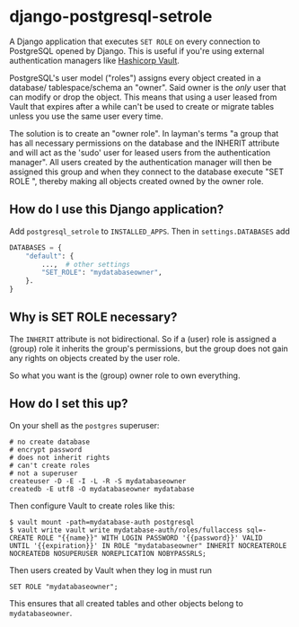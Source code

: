 django-postgresql-setrole
=========================

A Django application that executes `SET ROLE` on every connection to PostgreSQL
opened by Django. This is useful if you're using external authentication
managers like [Hashicorp Vault](http://vaultproject.io/).

PostgreSQL's user model ("roles") assigns every object created in a database/
tablespace/schema an "owner". Said owner is the *only* user that can modify or
drop the object. This means that using a user leased from Vault that expires
after a while can't be used to create or migrate tables unless you use the same
user every time.

The solution is to create an "owner role". In layman's terms "a group that has
all necessary permissions on the database and the INHERIT attribute and will
act as the 'sudo' user for leased users from the authentication manager". All
users created by the authentication manager will then be assigned this group
and when they connect to the database execute "SET ROLE <owner role>", thereby
making all objects created owned by the owner role.


How do I use this Django application?
-------------------------------------
Add `postgresql_setrole` to `INSTALLED_APPS`. Then in `settings.DATABASES` add

```python
DATABASES = {
    "default": {
        ...,  # other settings
        "SET_ROLE": "mydatabaseowner",
    }.
}
```

Why is SET ROLE necessary?
--------------------------
The `INHERIT` attribute is not bidirectional. So if a (user) role is assigned
a (group) role it inherits the group's permissions, but the group does not
gain any rights on objects created by the user role.

So what you want is the (group) owner role to own everything.


How do I set this up?
---------------------
On your shell as the `postgres` superuser:

```
# no create database
# encrypt password
# does not inherit rights
# can't create roles
# not a superuser
createuser -D -E -I -L -R -S mydatabaseowner
createdb -E utf8 -O mydatabaseowner mydatabase
```

Then configure Vault to create roles like this:

```
$ vault mount -path=mydatabase-auth postgresql
$ vault write vault write mydatabase-auth/roles/fullaccess sql=-
CREATE ROLE "{{name}}" WITH LOGIN PASSWORD '{{password}}' VALID
UNTIL '{{expiration}}' IN ROLE "mydatabaseowner" INHERIT NOCREATEROLE
NOCREATEDB NOSUPERUSER NOREPLICATION NOBYPASSRLS;
```

Then users created by Vault when they log in must run

```
SET ROLE "mydatabaseowner";
```

This ensures that all created tables and other objects belong to
`mydatabaseowner`.
